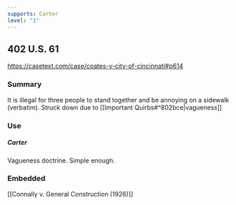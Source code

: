 ```yaml
---
supports: Carter
level: "1"
---
```

## 402 U.S. 61

https://casetext.com/case/coates-v-city-of-cincinnati#p614

### Summary

It is illegal for three people to stand together and be annoying on a sidewalk (verbatim).
Struck down due to [[Important Quirbs#^802bce|vagueness]]

### Use

##### Carter
Vagueness doctrine. Simple enough.

### Embedded

[[Connally v. General Construction (1926)]]